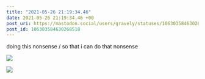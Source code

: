 ```yaml
---
title: "2021-05-26 21:19:34.46"
date: 2021-05-26 21:19:34.46 +00
post_uri: https://mastodon.social/users/gravely/statuses/106303584630268518
post_id: 106303584630268518
---
```

doing this nonsense / so that i can do that nonsense


![](/images/106303584402090938.jpg)

![](/images/106303584541763581.jpg)

